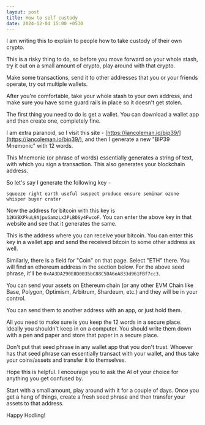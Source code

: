 ```yaml
---
layout: post
title: How to self custody
date: 2024-12-04 15:00 +0530
---
```




I am writing this to explain to people how to take custody of their own crypto.

This is a risky thing to do, so before you move forward on your whole stash, try it out on a small amount of crypto, play around with that crypto.

Make some transactions, send it to other addresses that you or your friends operate, try out multiple wallets.

After you're comfortable, take your whole stash to your own address, and make sure you have some guard rails in place so it doesn't get stolen.

The first thing you need to do is get a wallet. You can download a wallet app and then create one, completely fine.

I am extra paranoid, so I visit this site - [https://iancoleman.io/bip39/](https://iancoleman.io/bip39/), and then I generate a new "BIP39 Mnemonic" with 12 words.

This Mnemonic (or phrase of words) essentially generates a string of text, with which you sign a transaction. This also generates your blockchain address.

So let's say I generate the following key - 

`squeeze right earth useful suspect produce ensure seminar ozone whisper buyer crater`

Now the address for bitcoin with this key is `12KVBXPkuL9AjpuGamzLx3PLBDSy4FwcoF`. You can enter the above key in that website and see that it generates the same.

This is the address where you can receive your bitcoin. You can enter this key in a wallet app and send the received bitcoin to some other address as well.

Similarly, there is a field for "Coin" on that page. Select "ETH" there. You will find an ethereum address in the section below. For the above seed phrase, it'll be `0xAA3DA290E8D0035bC88C5DA6eA833d961FBf7cc3`.

You can send your assets on Ethereum chain (or any other EVM Chain like Base, Polygon, Optimism, Arbitrum, Shardeum, etc.) and they will be in your control.

You can send them to another address with an app, or just hold them.

All you need to make sure is you keep the 12 words in a secure place. Ideally you shouldn't keep in on a computer. You should write them down with a pen and paper and store that paper in a secure place.

Don't put that seed phrase in any wallet app that you don't trust. Whoever has that seed phrase can essentially transact with your wallet, and thus take your coins/assets and transfer it to themselves.

Hope this is helpful. I encourage you to ask the AI of your choice for anything you get confused by.

Start with a small amount, play around with it for a couple of days. Once you get a hang of things, create a fresh seed phrase and then transfer your assets to that address.

Happy Hodling!